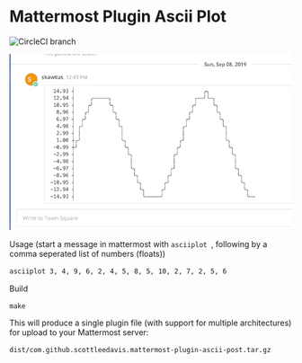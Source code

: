 # Mattermost Plugin Ascii Plot
![CircleCI branch](https://img.shields.io/circleci/project/github/scottleedavis/mattermost-plugin-ascii-plot/master.svg)

![img](asciiplot-example.gif)

Usage (start a message in mattermost with `asciiplot `, following by a comma seperated list of numbers (floats))
```bash
asciiplot 3, 4, 9, 6, 2, 4, 5, 8, 5, 10, 2, 7, 2, 5, 6
```
Build
```
make
```

This will produce a single plugin file (with support for multiple architectures) for upload to your Mattermost server:

```
dist/com.github.scottleedavis.mattermost-plugin-ascii-post.tar.gz
```
